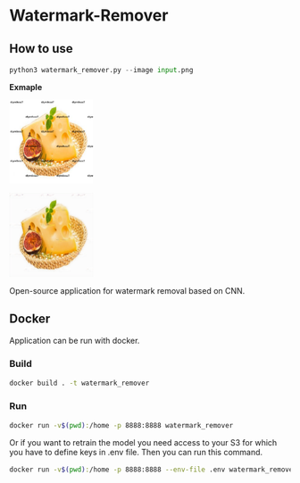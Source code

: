# Watermark-Remover
## How to use

```python
python3 watermark_remover.py --image input.png
```

**Exmaple**
<p float="left">
  <img
    src="test_images/input.png"
    alt="Befor"
    title="Before"
    width="150"
    style="display: inline-block; margin: 0 auto;">

  <img
    src="test_images/output.png"
    alt="Befor"
    title="Before"
    width="150"
    style="display: inline-block; margin: 0 auto;">
</p>

Open-source application for watermark removal based on CNN. 

## Docker
Application can be run with docker. 

### Build

```bash
docker build . -t watermark_remover
```

### Run
```bash
docker run -v$(pwd):/home -p 8888:8888 watermark_remover
```

Or if you want to retrain the model you need access to your S3 for which you have to define keys in .env file. Then you can run this command. 

```bash
docker run -v$(pwd):/home -p 8888:8888 --env-file .env watermark_remover .env
```
